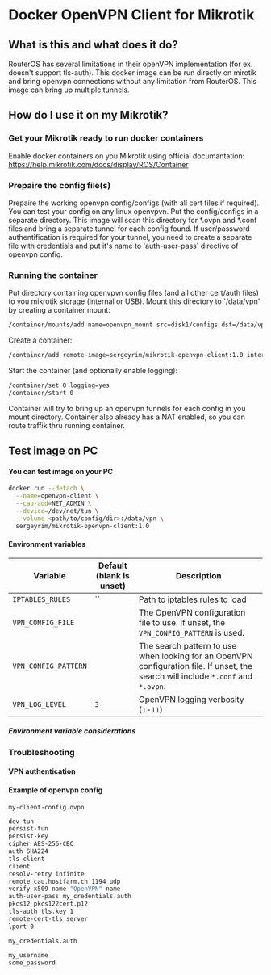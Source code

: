 # Docker OpenVPN Client for Mikrotik
## What is this and what does it do?
RouterOS has several limitations in their openVPN implementation (for ex. doesn't support tls-auth).
This docker image can be run directly on mirotik and bring openvpn connections without any limitation from RouterOS.
This image can bring up multiple tunnels.

## How do I use it on my Mikrotik?
### Get your Mikrotik ready to run docker containers
Enable docker containers on you Mikrotik using official documantation: https://help.mikrotik.com/docs/display/ROS/Container

### Prepaire the config file(s)
Prepaire the working openvpn config/configs (with all cert files if required). You can test your config on any linux openvpvn.
Put the config/configs in a separate directory. This image will scan this directory for *.ovpn and *.conf files and bring a separate tunnel for each config found.
If user/password authentification is required for your tunnel, you need to create a separate file with credentials and put it's name to 'auth-user-pass' directive of openvpn config.

### Running the container
Put directory containing openvpvn config files (and all other cert/auth files) to you mikrotik storage (internal or USB).
Mount this directory to '/data/vpn' by creating a container mount:
```bash
/container/mounts/add name=openvpn_mount src=disk1/configs dst=/data/vpn
```
Create a container:
```bash
/container/add remote-image=sergeyrim/mikrotik-openvpn-client:1.0 interface=veth1 mounts=openvpn_mount
```
Start the container (and optionally enable logging):
```bash
/container/set 0 logging=yes
/container/start 0
```
Container will try to bring up an openvpn tunnels for each config in you mount directory.
Container also already has a NAT enabled, so you can route traffik thru running container.


## Test image on PC

#### You can test image on your PC
```bash
docker run --detach \
  --name=openvpn-client \
  --cap-add=NET_ADMIN \
  --device=/dev/net/tun \
  --volume <path/to/config/dir>:/data/vpn \
  sergeyrim/mikrotik-openvpn-client:1.0
```


#### Environment variables
| Variable | Default (blank is unset) | Description |
| --- | --- | --- |
| `IPTABLES_RULES` | `` | Path to iptables rules to load |
| `VPN_CONFIG_FILE` | | The OpenVPN configuration file to use. If unset, the `VPN_CONFIG_PATTERN` is used. |
| `VPN_CONFIG_PATTERN` | | The search pattern to use when looking for an OpenVPN configuration file. If unset, the search will include `*.conf` and `*.ovpn`. |
| `VPN_LOG_LEVEL` | `3` | OpenVPN logging verbosity (`1`-`11`) |

##### Environment variable considerations

### Troubleshooting

#### VPN authentication

#### Example of openvpn config
`my-client-config.ovpn`
```bash
dev tun
persist-tun
persist-key
cipher AES-256-CBC
auth SHA224
tls-client
client
resolv-retry infinite
remote cau.hostfarm.ch 1194 udp
verify-x509-name "OpenVPN" name
auth-user-pass my_credentials.auth
pkcs12 pkcs122cert.p12
tls-auth tls.key 1
remote-cert-tls server
lport 0
```

`my_credentials.auth`
```bash
my_username
some_password
```
